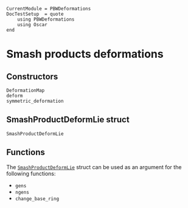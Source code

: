 ```@meta
CurrentModule = PBWDeformations
DocTestSetup  = quote
    using PBWDeformations
    using Oscar
end
```

# Smash products deformations

## Constructors
```@docs
DeformationMap
deform
symmetric_deformation
```

## SmashProductDeformLie struct
```@docs
SmashProductDeformLie
```

## Functions
The [`SmashProductDeformLie`](@ref) struct can be used as an argument for the following functions:
- `gens`
- `ngens`
- `change_base_ring`
